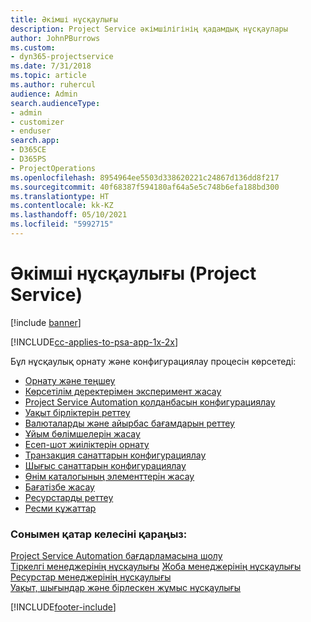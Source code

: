 ```yaml
---
title: Әкімші нұсқаулығы
description: Project Service әкімшілігінің қадамдық нұсқаулары
author: JohnPBurrows
ms.custom:
- dyn365-projectservice
ms.date: 7/31/2018
ms.topic: article
ms.author: ruhercul
audience: Admin
search.audienceType:
- admin
- customizer
- enduser
search.app:
- D365CE
- D365PS
- ProjectOperations
ms.openlocfilehash: 8954964ee5503d338620221c24867d136dd8f217
ms.sourcegitcommit: 40f68387f594180af64a5e5c748b6efa188bd300
ms.translationtype: HT
ms.contentlocale: kk-KZ
ms.lasthandoff: 05/10/2021
ms.locfileid: "5992715"
---
```

# <a name="administrator-guide-project-service"></a>Әкімші нұсқаулығы (Project Service)

[!include [banner](../includes/psa-now-project-operations.md)]

[!INCLUDE[cc-applies-to-psa-app-1x-2x](../includes/cc-applies-to-psa-app-1x-2x.md)]

Бұл нұсқаулық орнату және конфигурациялау процесін көрсетеді:  
  
- [Орнату және теңшеу](install-customize.md)
- [Көрсетілім деректерімен эксперимент жасау](use-demo-data.md)
- [Project Service Automation қолданбасын конфигурациялау](configure.md)
- [Уақыт бірліктерін реттеу](set-up-time-units.md)
- [Валюталарды және айырбас бағамдарын реттеу](set-up-currencies-exchange-rates.md)
- [Ұйым бөлімшелерін жасау](create-organizational-units.md)
- [Есеп-шот жиіліктерін орнату](set-up-invoice-frequencies.md)
- [Транзакция санаттарын конфигурациялау](configure-transaction-categories.md)
- [Шығыс санаттарын конфигурациялау](configure-expense-categories.md)
- [Өнім каталогының элементтерін жасау](create-product-catalog-items.md)
- [Бағатізбе жасау](create-price-list.md)
- [Ресурстарды реттеу](set-up-resources.md)
- [Ресми құжаттар](white-papers.md)
  
### <a name="see-also"></a>Сонымен қатар келесіні қараңыз:  
 [Project Service Automation бағдарламасына шолу](../psa/overview.md)    
 [Тіркелгі менеджерінің нұсқаулығы](../psa/account-manager-guide.md) [Жоба менеджерінің нұсқаулығы](../psa/project-manager-guide.md)   
 [Ресурстар менеджерінің нұсқаулығы](../psa/resource-manager-guide.md)   
 [Уақыт, шығындар және бірлескен жұмыс нұсқаулығы](../psa/time-expense-collaboration-guide.md)


[!INCLUDE[footer-include](../includes/footer-banner.md)]